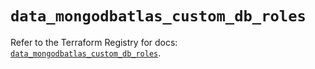 # `data_mongodbatlas_custom_db_roles`

Refer to the Terraform Registry for docs: [`data_mongodbatlas_custom_db_roles`](https://registry.terraform.io/providers/mongodb/mongodbatlas/1.15.0/docs/data-sources/custom_db_roles).
